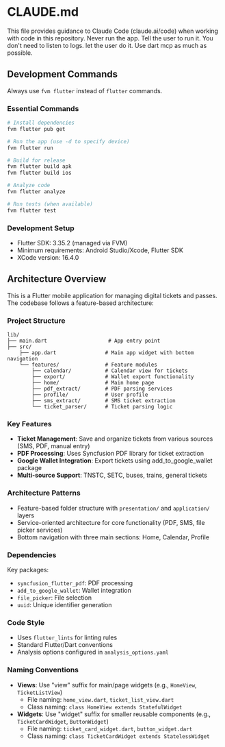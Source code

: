 # CLAUDE.md

This file provides guidance to Claude Code (claude.ai/code) when working with code in this repository. Never run the app. Tell the user to run it. You don't need to listen to logs. let the user do it. Use dart mcp as much as possible.

## Development Commands

Always use `fvm flutter` instead of `flutter` commands.

### Essential Commands
```bash
# Install dependencies
fvm flutter pub get

# Run the app (use -d to specify device)
fvm flutter run

# Build for release
fvm flutter build apk
fvm flutter build ios

# Analyze code
fvm flutter analyze

# Run tests (when available)
fvm flutter test
```

### Development Setup
- Flutter SDK: 3.35.2 (managed via FVM)
- Minimum requirements: Android Studio/Xcode, Flutter SDK
- XCode version: 16.4.0

## Architecture Overview

This is a Flutter mobile application for managing digital tickets and passes. The codebase follows a feature-based architecture:

### Project Structure
```
lib/
├── main.dart                    # App entry point
├── src/
    ├── app.dart                # Main app widget with bottom navigation
    └── features/               # Feature modules
        ├── calendar/           # Calendar view for tickets
        ├── export/             # Wallet export functionality  
        ├── home/               # Main home page
        ├── pdf_extract/        # PDF parsing services
        ├── profile/            # User profile
        ├── sms_extract/        # SMS ticket extraction
        └── ticket_parser/      # Ticket parsing logic
```

### Key Features
- **Ticket Management**: Save and organize tickets from various sources (SMS, PDF, manual entry)
- **PDF Processing**: Uses Syncfusion PDF library for ticket extraction
- **Google Wallet Integration**: Export tickets using add_to_google_wallet package
- **Multi-source Support**: TNSTC, SETC, buses, trains, general tickets

### Architecture Patterns
- Feature-based folder structure with `presentation/` and `application/` layers
- Service-oriented architecture for core functionality (PDF, SMS, file picker services)
- Bottom navigation with three main sections: Home, Calendar, Profile

### Dependencies
Key packages:
- `syncfusion_flutter_pdf`: PDF processing
- `add_to_google_wallet`: Wallet integration  
- `file_picker`: File selection
- `uuid`: Unique identifier generation

### Code Style
- Uses `flutter_lints` for linting rules
- Standard Flutter/Dart conventions
- Analysis options configured in `analysis_options.yaml`

### Naming Conventions
- **Views**: Use "view" suffix for main/page widgets (e.g., `HomeView`, `TicketListView`)
  - File naming: `home_view.dart`, `ticket_list_view.dart`
  - Class naming: `class HomeView extends StatefulWidget`
- **Widgets**: Use "widget" suffix for smaller reusable components (e.g., `TicketCardWidget`, `ButtonWidget`)
  - File naming: `ticket_card_widget.dart`, `button_widget.dart`
  - Class naming: `class TicketCardWidget extends StatelessWidget`